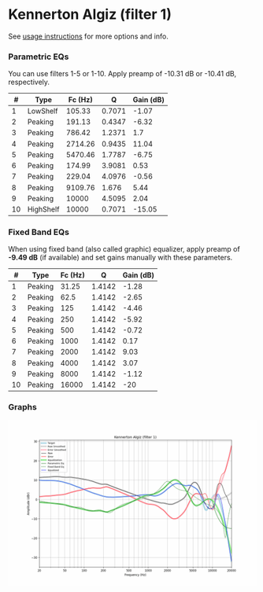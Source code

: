 # Kennerton Algiz (filter 1)
See [usage instructions](https://github.com/jaakkopasanen/AutoEq#usage) for more options and info.

### Parametric EQs
You can use filters 1-5 or 1-10. Apply preamp of -10.31 dB or -10.41 dB, respectively.

|   # | Type      |   Fc (Hz) |      Q |   Gain (dB) |
|-----|-----------|-----------|--------|-------------|
|   1 | LowShelf  |    105.33 | 0.7071 |       -1.07 |
|   2 | Peaking   |    191.13 | 0.4347 |       -6.32 |
|   3 | Peaking   |    786.42 | 1.2371 |        1.7  |
|   4 | Peaking   |   2714.26 | 0.9435 |       11.04 |
|   5 | Peaking   |   5470.46 | 1.7787 |       -6.75 |
|   6 | Peaking   |    174.99 | 3.9081 |        0.53 |
|   7 | Peaking   |    229.04 | 4.0976 |       -0.56 |
|   8 | Peaking   |   9109.76 | 1.676  |        5.44 |
|   9 | Peaking   |  10000    | 4.5095 |        2.04 |
|  10 | HighShelf |  10000    | 0.7071 |      -15.05 |

### Fixed Band EQs
When using fixed band (also called graphic) equalizer, apply preamp of **-9.49 dB** (if available) and set gains manually with these parameters.

|   # | Type    |   Fc (Hz) |      Q |   Gain (dB) |
|-----|---------|-----------|--------|-------------|
|   1 | Peaking |     31.25 | 1.4142 |       -1.28 |
|   2 | Peaking |     62.5  | 1.4142 |       -2.65 |
|   3 | Peaking |    125    | 1.4142 |       -4.46 |
|   4 | Peaking |    250    | 1.4142 |       -5.92 |
|   5 | Peaking |    500    | 1.4142 |       -0.72 |
|   6 | Peaking |   1000    | 1.4142 |        0.17 |
|   7 | Peaking |   2000    | 1.4142 |        9.03 |
|   8 | Peaking |   4000    | 1.4142 |        3.07 |
|   9 | Peaking |   8000    | 1.4142 |       -1.12 |
|  10 | Peaking |  16000    | 1.4142 |      -20    |

### Graphs
![](./Kennerton%20Algiz%20(filter%201).png)
